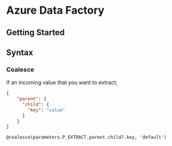 # Azure Data Factory

## Getting Started

## Syntax

### Coalesce

If an incoming value that you want to extract;

```json title="P_EXTRACT"
{
    "parent": {
      "child": {
        "key": "value"
      }
    }
}
```

```text
@coalesce(parameters.P_EXTRACT.parent.child?.key, 'default')
```

